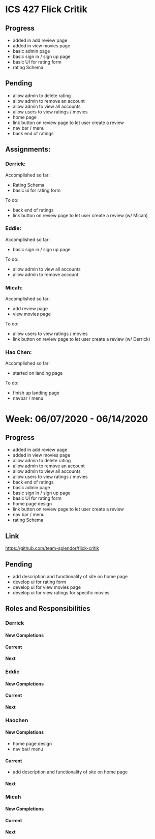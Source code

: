 # ICS 427 Flick Critik

## Progress
- added in add review page
- added in view movies page
- basic admin page
- basic sign in / sign up page
- basic UI for rating form
- rating Schema

## Pending
- allow admin to delete rating
- allow admin to remove an account
- allow admin to view all accounts
- allow users to view ratings / movies
- home page
- link button on review page to let user create a review
- nav bar / menu
- back end of ratings

## Assignments:

### Derrick:

Accomplished so far:
- Rating Schema
- basic ui for rating form

To do:
- back end of ratings
- link button on review page to let user create a review (w/ Micah)

### Eddie: 

Accomplished so far:
- basic sign in / sign up page

To do: 
- allow admin to view all accounts
- allow admin to remove account

### Micah: 

Accomplished so far:
- add review page
- view movies page

To do:
- allow users to view ratings / movies
- link button on review page to let user create a review (w/ Derrick)

### Hao Chen: 

Accomplished so far:
- started on landing page

To do: 

- finish up landing page
- navbar / menu

# Week: 06/07/2020 - 06/14/2020

## Progress
- added in add review page
- added in view movies page
- allow admin to delete rating
- allow admin to remove an account
- allow admin to view all accounts
- allow users to view ratings / movies
- back end of ratings
- basic admin page
- basic sign in / sign up page
- basic UI for rating form
- home page design
- link button on review page to let user create a review
- nav bar / menu
- rating Schema

## Link
https://github.com/team-splendor/flick-critik

## Pending

- add description and functionality of site on home page
- develop ui for rating form
- develop ui for view movies page
- develop ui for view ratings for specific movies

## Roles and Responsibilities

### Derrick

#### New Completions
#### Current
#### Next

### Eddie

#### New Completions
#### Current
#### Next

### Haochen

#### New Completions
- home page design
- nav bar/ menu

#### Current
- add description and functionality of site on home page
#### Next

### Micah

#### New Completions
#### Current
#### Next


